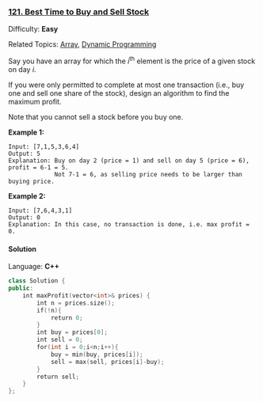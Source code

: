 ### [121\. Best Time to Buy and Sell Stock](https://leetcode.com/problems/best-time-to-buy-and-sell-stock/)

Difficulty: **Easy**

Related Topics: [Array](https://leetcode.com/tag/array/), [Dynamic Programming](https://leetcode.com/tag/dynamic-programming/)

Say you have an array for which the _i_<sup>th</sup> element is the price of a given stock on day _i_.

If you were only permitted to complete at most one transaction (i.e., buy one and sell one share of the stock), design an algorithm to find the maximum profit.

Note that you cannot sell a stock before you buy one.

**Example 1:**

```
Input: [7,1,5,3,6,4]
Output: 5
Explanation: Buy on day 2 (price = 1) and sell on day 5 (price = 6), profit = 6-1 = 5.
             Not 7-1 = 6, as selling price needs to be larger than buying price.
```

**Example 2:**

```
Input: [7,6,4,3,1]
Output: 0
Explanation: In this case, no transaction is done, i.e. max profit = 0.
```

#### Solution

Language: **C++**

```c++
class Solution {
public:
    int maxProfit(vector<int>& prices) {
        int n = prices.size();
        if(!n){
            return 0;
        }
        int buy = prices[0];
        int sell = 0;
        for(int i = 0;i<n;i++){
            buy = min(buy, prices[i]);
            sell = max(sell, prices[i]-buy);
        }
        return sell;
    }
};
```
